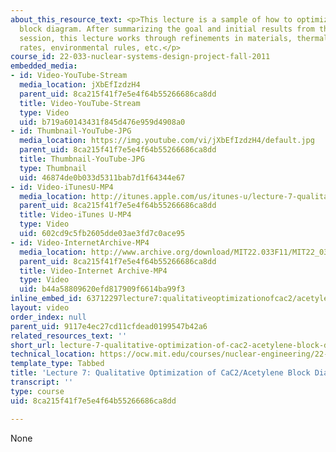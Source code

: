 ```yaml
---
about_this_resource_text: <p>This lecture is a sample of how to optimize a system
  block diagram. After summarizing the goal and initial results from the previous
  session, this lecture works through refinements in materials, thermal design, flow
  rates, environmental rules, etc.</p>
course_id: 22-033-nuclear-systems-design-project-fall-2011
embedded_media:
- id: Video-YouTube-Stream
  media_location: jXbEfIzdzH4
  parent_uid: 8ca215f41f7e5e4f64b55266686ca8dd
  title: Video-YouTube-Stream
  type: Video
  uid: b719a60143431f845d476e959d4908a0
- id: Thumbnail-YouTube-JPG
  media_location: https://img.youtube.com/vi/jXbEfIzdzH4/default.jpg
  parent_uid: 8ca215f41f7e5e4f64b55266686ca8dd
  title: Thumbnail-YouTube-JPG
  type: Thumbnail
  uid: 46874de0b033d5311bab7d1f64344e67
- id: Video-iTunesU-MP4
  media_location: http://itunes.apple.com/us/itunes-u/lecture-7-qualitative-optimization/id545683342?i=118228045
  parent_uid: 8ca215f41f7e5e4f64b55266686ca8dd
  title: Video-iTunes U-MP4
  type: Video
  uid: 602cd9c5fb2605dde03ae3fd7c0ace95
- id: Video-InternetArchive-MP4
  media_location: http://www.archive.org/download/MIT22.033F11/MIT22_033F11_lec07_300k.mp4
  parent_uid: 8ca215f41f7e5e4f64b55266686ca8dd
  title: Video-Internet Archive-MP4
  type: Video
  uid: b44a58809620efd817909f6614ba99f3
inline_embed_id: 63712297lecture7:qualitativeoptimizationofcac2/acetyleneblockdiagram99347007
layout: video
order_index: null
parent_uid: 9117e4ec27cd11cfdead0199547b42a6
related_resources_text: ''
short_url: lecture-7-qualitative-optimization-of-cac2-acetylene-block-diagram
technical_location: https://ocw.mit.edu/courses/nuclear-engineering/22-033-nuclear-systems-design-project-fall-2011/videos-class-notes/lecture-7-qualitative-optimization-of-cac2-acetylene-block-diagram
template_type: Tabbed
title: 'Lecture 7: Qualitative Optimization of CaC2/Acetylene Block Diagram'
transcript: ''
type: course
uid: 8ca215f41f7e5e4f64b55266686ca8dd

---
```

None